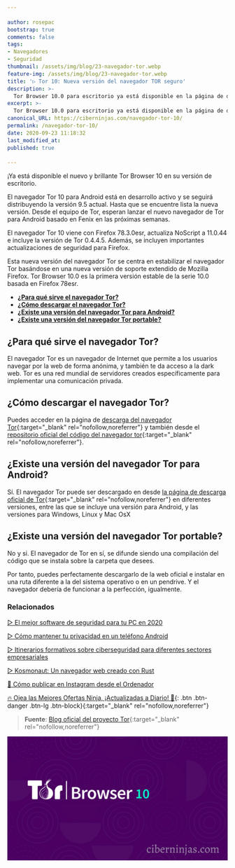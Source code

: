 ```yaml
---

author: rosepac
bootstrap: true
comments: false
tags:
- Navegadores
- Seguridad
thumbnail: /assets/img/blog/23-navegador-tor.webp
feature-img: /assets/img/blog/23-navegador-tor.webp
title: '▷ Tor 10: Nueva versión del navegador TOR seguro'
description: >-
  Tor Browser 10.0 para escritorio ya está disponible en la página de descarga del navegador Tor y también en nuestro directorio de distribución.
excerpt: >-
  Tor Browser 10.0 para escritorio ya está disponible en la página de descarga del navegador Tor y también en nuestro directorio de distribución.
canonical_URL: https://ciberninjas.com/navegador-tor-10/
permalink: /navegador-tor-10/
date: 2020-09-23 11:18:32
last_modified_at: 
published: true

---
```


¡Ya está disponible el nuevo y brillante Tor Browser 10 en su versión de escritorio.

El navegador Tor 10 para Android está en desarrollo activo y se seguirá distribuyendo la versión 9.5 actual. Hasta que se encuentre lista la nueva versión. Desde el equipo de Tor, esperan lanzar el nuevo navegador de Tor para Android basado en Fenix ​​en las próximas semanas.

El navegador Tor 10 viene con Firefox 78.3.0esr, actualiza NoScript a 11.0.44 e incluye la versión de Tor 0.4.4.5. Además, se incluyen importantes actualizaciones de seguridad para Firefox.

Esta nueva versión del navegador Tor se centra en estabilizar el navegador Tor basándose en una nueva versión de soporte extendido de Mozilla Firefox. Tor Browser 10.0 es la primera versión estable de la serie 10.0 basada en Firefox 78esr.

- [**¿Para qué sirve el navegador Tor?**](#para-qué-sirve-el-navegador-tor)
- [**¿Cómo descargar el navegador Tor?**](#cómo-descargar-el-navegador-tor)
- [**¿Existe una versión del navegador Tor para Android?**](#existe-una-versión-del-navegador-tor-para-android)
- [**¿Existe una versión del navegador Tor portable?**](#existe-una-versión-del-navegador-tor-portable)

## **¿Para qué sirve el navegador Tor?**

El navegador Tor es un navegador de Internet que permite a los usuarios navegar por la web de forma anónima, y también te da acceso a la dark web. Tor es una red mundial de servidores creados específicamente para implementar una comunicación privada.

## **¿Cómo descargar el navegador Tor?**

Puedes acceder en la página de [descarga del navegador Tor](https://www.torproject.org/download/ "descargar el navegador tor"){:target="_blank" rel="nofollow,noreferrer"} y también desde el [repositorio oficial del código del navegador tor](https://dist.torproject.org/torbrowser/10.0/){:target="_blank" rel="nofollow,noreferrer"}.

## **¿Existe una versión del navegador Tor para Android?**

Sí. El navegador Tor puede ser descargado en desde [la página de descarga oficial de Tor](https://www.torproject.org/download/){:target="_blank" rel="nofollow,noreferrer"} en diferentes versiones, entre las que se incluye una versión para Android, y las versiones para Windows, Linux y Mac OsX

## **¿Existe una versión del navegador Tor portable?**

No y si. El navegador de Tor en sí, se difunde siendo una compilación del código que se instala sobre la carpeta que desees.

Por tanto, puedes perfectamente descargarlo de la web oficial e instalar en una ruta diferente a la del sistema operativo o en un pendrive. Y el navegador debería de funcionar a la perfección, igualmente.

### **Relacionados** <!-- omit in toc -->

[▷ El mejor software de seguridad para tu PC en 2020](https://ciberninjas.com/el-mejor-software-seguridad-2020/)

[▷ Cómo mantener tu privacidad en un teléfono Android](https://ciberninjas.com/como-mantener-tu-privacidad-usando-android/)

[▷ Itinerarios formativos sobre ciberseguridad para diferentes sectores empresariales](https://ciberninjas.com/itinerarios-ciberseguridad-sectorial/)

[▷ Kosmonaut: Un navegador web creado con Rust](https://ciberninjas.com/kosmonaut-navegador-web-rust/)

[ 📸 Cómo publicar en Instagram desde el Ordenador](https://ciberninjas.com/como-publicar-en-instagram-%F0%9F%93%B8-desde-el-ordenador-%F0%9F%96%A5-extension-de-chrome-mobile-browser-emulator/)

[🔥 Ojea las Mejores Ofertas Ninja, ¡Actualizadas a Diario! 🎁](https://www.amazon.es/shop/cibercursos){: .btn .btn-danger .btn-lg .btn-block}{:target="_blank" rel="nofollow,noreferrer"}

> **Fuente**: [Blog oficial del proyecto Tor](https://blog.torproject.org/new-release-tor-browser-100 "Blog oficial del proyecto Tor"){:target="_blank" rel="nofollow,noreferrer"}

![Tor 10: Nueva versión del navegador TOR seguro](/assets/img/blog/23-navegador-tor.webp "Tor 10: Nueva versión del navegador TOR seguro")